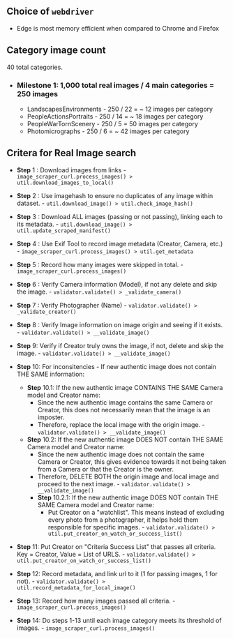 ## Choice of `webdriver`

- Edge is most memory efficient when compared to Chrome and Firefox

## Category image count

40 total categories.

- ### Milestone 1: 1,000 total real images / 4 main categories = 250 images
  - LandscapesEnvironments - 250 / 22 = ~ 12 images per category
  - PeopleActionsPortraits - 250 / 14 = ~ 18 images per category
  - PeopleWarTornScenery - 250 / 5 = 50 images per category
  - Photomicrographs - 250 / 6 = ~ 42 images per category

## Critera for Real Image search

- **Step** 1 : Download images from links - `image_scraper_curl.process_images() > util.download_images_to_local()`
- **Step** 2 : Use imagehash to ensure no duplicates of any image within dataset. - `util.download_image() > util.check_image_hash()`
- **Step** 3 : Download ALL images (passing or not passing), linking each to its metadata. - `util.download_image() > util.update_scraped_manifest()`
- **Step** 4 : Use Exif Tool to record image metadata (Creator, Camera, etc.) - `image_scraper_curl.process_images() > util.get_metadata`
- **Step** 5 : Record how many images were skipped in total. - `image_scraper_curl.process_images()`
- **Step** 6 : Verify Camera information (Model), if not any delete and skip the image. - `validator.validate() > _validate_camera()`
- **Step** 7 : Verify Photographer (Name) - `validator.validate() > _validate_creator()`
- **Step** 8 : Verify Image information on image origin and seeing if it exists. - `validator.validate() > __validate_image()`
- **Step** 9: Verify if Creator truly owns the image, if not, delete and skip the image. - `validator.validate() > __validate_image()`
- **Step** 10: For inconsitencies - If new authentic image does not contain THE SAME information:

  - **Step** 10.1: If the new authentic image CONTAINS THE SAME Camera model and Creator name:
    - Since the new authentic image contains the same Camera or Creator, this does not necessarily mean that the image is an imposter.
    - Therefore, replace the local image with the origin image. - `validator.validate() > __validate_image()`
  - **Step** 10.2: If the new authentic image DOES NOT contain THE SAME Camera model and Creator name:
    - Since the new authentic image does not contain the same Camera or Creator, this gives evidence towards it not being taken from a Camera or that the Creator is the owner.
    - Therefore, DELETE BOTH the origin image and local image and proceed to the next image. - `validator.validate() > __validate_image()`
    - **Step** 10.2.1: If the new authentic image DOES NOT contain THE SAME Camera model and Creator name:
      - Put Creator on a "watchlist". This means instead of excluding every photo from a photographer, it helps hold them responsible for specific images. - `validator.validate() > util.put_creator_on_watch_or_success_list()`

- **Step** 11: Put Creator on "Criteria Success List" that passes all criteria. Key = Creator, Value = List of URLS. - `validator.validate() > util.put_creator_on_watch_or_success_list()`
- **Step** 12: Record metadata, and link url to it (1 for passing images, 1 for not). - `validator.validate() > util.record_metadata_for_local_image()`
- **Step** 13: Record how many images passed all criteria. - `image_scraper_curl.process_images()`
- **Step** 14: Do steps 1-13 until each image category meets its threshold of images. - `image_scraper_curl.process_images()`

